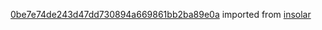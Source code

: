 [0be7e74de243d47dd730894a669861bb2ba89e0a](https://github.com/insolar/insolar/commit/0be7e74de243d47dd730894a669861bb2ba89e0a) imported from [insolar](https://github.com/insolar/insolar)
